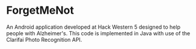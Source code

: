 # ForgetMeNot

An Android application developed at Hack Western 5 designed to help people with Alzheimer's. This code is implemented in Java with use of the Clarifai Photo Recognition API.
